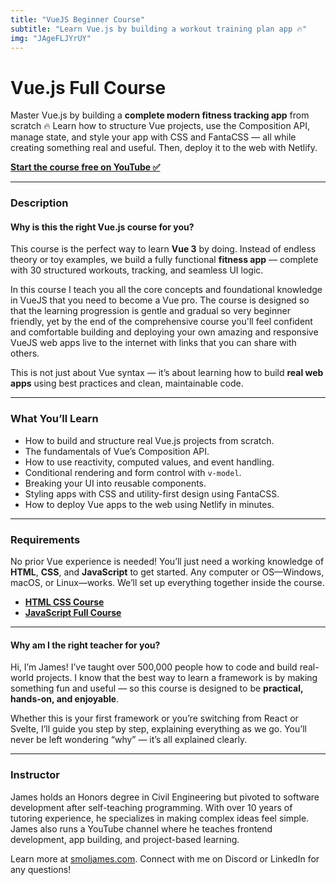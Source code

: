 ```yaml
---
title: "VueJS Beginner Course"
subtitle: "Learn Vue.js by building a workout training plan app 🔥"
img: "JAgeFLJYrUY"
---
```


# Vue.js Full Course

Master Vue.js by building a **complete modern fitness tracking app** from scratch 🔥 Learn how to structure Vue projects, use the Composition API, manage state, and style your app with CSS and FantaCSS — all while creating something real and useful. Then, deploy it to the web with Netlify.

[**Start the course free on YouTube ✅**](https://youtu.be/JAgeFLJYrUY)

---

### **Description**

#### **Why is this the right Vue.js course for you?**

This course is the perfect way to learn **Vue 3** by doing. Instead of endless theory or toy examples, we build a fully functional **fitness app** — complete with 30 structured workouts, tracking, and seamless UI logic.

In this course I teach you all the core concepts and foundational knowledge in VueJS that you need to become a Vue pro. The course is designed so that the learning progression is gentle and gradual so very beginner friendly, yet by the end of the comprehensive course you'll feel confident and comfortable building and deploying your own amazing and responsive VueJS web apps live to the internet with links that you can share with others.

This is not just about Vue syntax — it’s about learning how to build **real web apps** using best practices and clean, maintainable code.

---

### **What You’ll Learn**

* How to build and structure real Vue.js projects from scratch.
* The fundamentals of Vue’s Composition API.
* How to use reactivity, computed values, and event handling.
* Conditional rendering and form control with `v-model`.
* Breaking your UI into reusable components.
* Styling apps with CSS and utility-first design using FantaCSS.
* How to deploy Vue apps to the web using Netlify in minutes.

---

### **Requirements**

No prior Vue experience is needed! You’ll just need a working knowledge of **HTML**, **CSS**, and **JavaScript** to get started.
Any computer or OS—Windows, macOS, or Linux—works. We’ll set up everything together inside the course.

* [**HTML CSS Course**](https://www.youtube.com/watch?v=70T2GMDKl6M)  
* [**JavaScript Full Course**](https://www.udemy.com/course/the-complete-javascript-course-zero-to-hero/?referralCode=F6229ABBDBD16EB43FA4)

---

#### **Why am I the right teacher for you?**

Hi, I’m James! I’ve taught over 500,000 people how to code and build real-world projects. I know that the best way to learn a framework is by making something fun and useful — so this course is designed to be **practical, hands-on, and enjoyable**.

Whether this is your first framework or you’re switching from React or Svelte, I’ll guide you step by step, explaining everything as we go. You’ll never be left wondering “why” — it’s all explained clearly.

---

### **Instructor**

James holds an Honors degree in Civil Engineering but pivoted to software development after self-teaching programming. With over 10 years of tutoring experience, he specializes in making complex ideas feel simple. James also runs a YouTube channel where he teaches frontend development, app building, and project-based learning.

Learn more at [smoljames.com](https://www.smoljames.com). Connect with me on Discord or LinkedIn for any questions!

